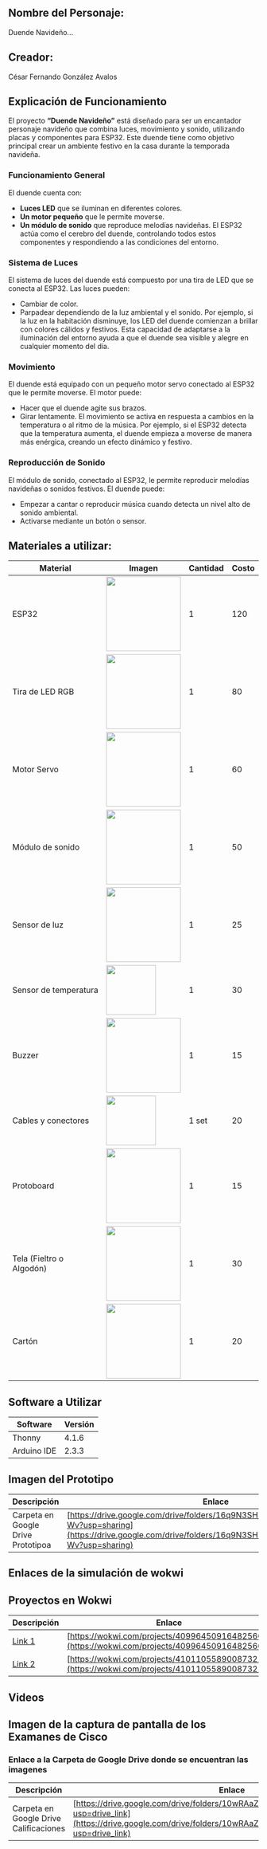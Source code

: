 
## Nombre del Personaje: 
Duende Navideño...
## Creador:
César Fernando González Avalos

## Explicación de Funcionamiento
El proyecto **“Duende Navideño”** está diseñado para ser un encantador personaje navideño que combina luces, movimiento y sonido, utilizando placas y componentes para ESP32. Este duende tiene como objetivo principal crear un ambiente festivo en la casa durante la temporada navideña.
### Funcionamiento General
El duende cuenta con:
- **Luces LED** que se iluminan en diferentes colores.
- **Un motor pequeño** que le permite moverse.
- **Un módulo de sonido** que reproduce melodías navideñas.
El ESP32 actúa como el cerebro del duende, controlando todos estos componentes y respondiendo a las condiciones del entorno.
### Sistema de Luces
El sistema de luces del duende está compuesto por una tira de LED que se conecta al ESP32. Las luces pueden:
- Cambiar de color.
- Parpadear dependiendo de la luz ambiental y el sonido.
Por ejemplo, si la luz en la habitación disminuye, los LED del duende comienzan a brillar con colores cálidos y festivos. Esta capacidad de adaptarse a la iluminación del entorno ayuda a que el duende sea visible y alegre en cualquier momento del día.
### Movimiento
El duende está equipado con un pequeño motor servo conectado al ESP32 que le permite moverse. El motor puede:
- Hacer que el duende agite sus brazos.
- Girar lentamente.
El movimiento se activa en respuesta a cambios en la temperatura o al ritmo de la música. Por ejemplo, si el ESP32 detecta que la temperatura aumenta, el duende empieza a moverse de manera más enérgica, creando un efecto dinámico y festivo.
### Reproducción de Sonido
El módulo de sonido, conectado al ESP32, le permite reproducir melodías navideñas o sonidos festivos. El duende puede:
- Empezar a cantar o reproducir música cuando detecta un nivel alto de sonido ambiental.
- Activarse mediante un botón o sensor.

## Materiales a utilizar:

| Material                | Imagen                                                                 | Cantidad | Costo |
|-------------------------|------------------------------------------------------------------------|----------|-------|
| ESP32                   | <img src="https://github.com/user-attachments/assets/f3099b50-c652-436f-bd88-ca77c850709a" width="150" /> | 1        | 120   |
| Tira de LED RGB         | <img src="https://www.steren.com.mx/media/catalog/product/cache/0236bbabe616ddcff749ccbc14f38bf2/image/20285eb3c/tira-led-multicolor-rgb-de-5-m.jpg" width="150" />     | 1        | 80    |
| Motor Servo             | <img src="https://www.steren.com.mx/media/catalog/product/cache/0236bbabe616ddcff749ccbc14f38bf2/image/196043d46/micro-servomotor-con-torque-de-1-8-kgf-cm.jpg" width="150" />    | 1        | 60    |
| Módulo de sonido        | <img src="https://m.media-amazon.com/images/I/51dVJdAm7mL._AC_UF1000,1000_QL80_.jpg" width="150" />   | 1        | 50    |
| Sensor de luz           | <img src="https://m.media-amazon.com/images/I/71i+fMAnPzL._AC_UF350,350_QL80_.jpg" width="150" />   | 1        | 25    |
| Sensor de temperatura   | <img src="https://www.330ohms.com/cdn/shop/products/photo_IC-20010_DHT11_DigitalTemperatureHumiditySensor_DHT11_01_700x700.png?v=1627344523" width="100" /> | 1        | 30    |
| Buzzer                  | <img src="https://uelectronics.com/wp-content/uploads/2018/02/AR0355-Buzzer_v3.jpg" width="150" />         | 1        | 15    |
| Cables y conectores     | <img src="https://www.steren.com.mx/media/catalog/product/cache/0236bbabe616ddcff749ccbc14f38bf2/image/19453a19e/juego-de-80-cables-de-15-cm-tipo-dupont.jpg" width="100" /> | 1 set    | 20    |
| Protoboard              | <img src="https://aelectronics.com.mx/893/protoboard-blanca-de-830-puntos.jpg" width="150" />     | 1        | 15    |
| Tela (Fieltro o Algodón)| <img src="https://m.media-amazon.com/images/I/91dwfQpgQjL._AC_UF894,1000_QL80_.jpg" width="150" />    | 1        | 30    | Tela suave que se usará para cubrir la estructura del duende y darle una apariencia decorativa. |
| Cartón                  | <img src="https://encrypted-tbn0.gstatic.com/images?q=tbn:ANd9GcQnLIQAjgcOgnoNidi9iGAqGWCgLKrnXPPeJA&s" width="150" />      | 1        | 20    | Cartón utilizado para crear la estructura base del duende.                                   |

## Software a Utilizar

| **Software**    | **Versión** |
|-----------------|-------------|
| Thonny          | 4.1.6       |
| Arduino IDE     | 2.3.3      |



## Imagen del Prototipo

| **Descripción**                | **Enlace**                                                                                                                                      |
|--------------------------------|-------------------------------------------------------------------------------------------------------------------------------------------------|
| Carpeta en Google Drive Prototipoa   | [https://drive.google.com/drive/folders/16q9N3SHDip13BYtBzVejbEE3492vg-Wv?usp=sharing](https://drive.google.com/drive/folders/16q9N3SHDip13BYtBzVejbEE3492vg-Wv?usp=sharing) |

## Enlaces de la simulación de wokwi
## Proyectos en Wokwi


| **Descripción**                           | **Enlace**                                              |
|-------------------------------------------|---------------------------------------------------------|
| [Link 1](https://wokwi.com/projects/409964509164825601) | [https://wokwi.com/projects/409964509164825601](https://wokwi.com/projects/409964509164825601) |
| [Link 2](https://wokwi.com/projects/410110558900873217) | [https://wokwi.com/projects/410110558900873217](https://wokwi.com/projects/410110558900873217) |



## Videos



## Imagen de la captura de pantalla de los Examanes de Cisco
### Enlace a la Carpeta de Google Drive donde se encuentran las imagenes

| **Descripción**                | **Enlace**                                                                                                                                      |
|--------------------------------|-------------------------------------------------------------------------------------------------------------------------------------------------|
| Carpeta en Google Drive Calificaciones   | [https://drive.google.com/drive/folders/10wRAaZcPLSRk5uHJxh8gHAYs2oDzu874?usp=drive_link](https://drive.google.com/drive/folders/10wRAaZcPLSRk5uHJxh8gHAYs2oDzu874?usp=drive_link) |
